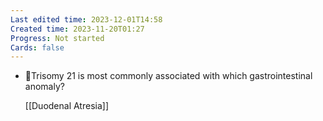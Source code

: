 ```yaml
---
Last edited time: 2023-12-01T14:58
Created time: 2023-11-20T01:27
Progress: Not started
Cards: false
---
```

- 🍒Trisomy 21 is most commonly associated with which gastrointestinal anomaly?
    
    [[Duodenal Atresia]]